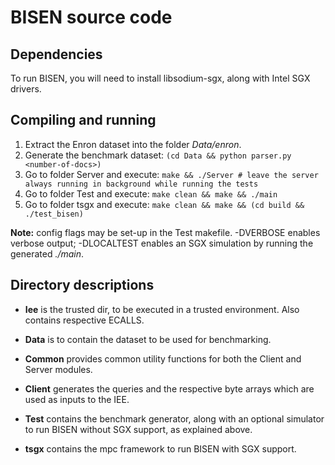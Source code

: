 # BISEN source code

## Dependencies
To run BISEN, you will need to install libsodium-sgx, along with Intel SGX drivers.


## Compiling and running
1. Extract the Enron dataset into the folder _Data/enron_.
1. Generate the benchmark dataset: ```(cd Data && python parser.py <number-of-docs>)```
1. Go to folder Server and execute: ```make && ./Server # leave the server always running in background while running the tests```
1. Go to folder Test and execute: ```make clean && make && ./main```
1. Go to folder tsgx and execute: ```make clean && make && (cd build && ./test_bisen)```

**Note:** config flags may be set-up in the Test makefile.
-DVERBOSE enables verbose output; -DLOCALTEST enables an SGX simulation by running the generated _./main_.


## Directory descriptions
* **Iee** is the trusted dir, to be executed in a trusted environment. Also contains respective ECALLS.

* **Data** is to contain the dataset to be used for benchmarking.

* **Common** provides common utility functions for both the Client and Server modules.

* **Client** generates the queries and the respective byte arrays which are used as inputs to the IEE.

* **Test** contains the benchmark generator, along with an optional 
simulator to run BISEN without SGX support, as explained above.

* **tsgx** contains the mpc framework to run BISEN with SGX support.
